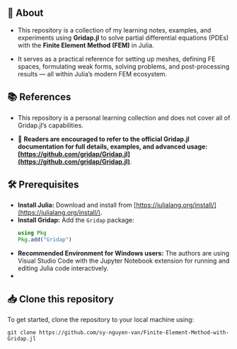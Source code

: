 ## 📖 About

- This repository is a collection of my learning notes, examples, and experiments using **Gridap.jl** to solve partial differential equations (PDEs) with the **Finite Element Method (FEM)** in Julia.

- It serves as a practical reference for setting up meshes, defining FE spaces, formulating weak forms, solving problems, and post-processing results — all within Julia’s modern FEM ecosystem.

## 📚 References

- This repository is a personal learning collection and does not cover all of Gridap.jl’s capabilities.

- 📌 **Readers are encouraged to refer to the official Gridap.jl documentation for full details, examples, and advanced usage: [https://github.com/gridap/Gridap.jl](https://github.com/gridap/Gridap.jl)**.

## 🛠️ Prerequisites
- **Install Julia:** Download and install from [https://julialang.org/install/](https://julialang.org/install/).  
- **Install Gridap:** Add the `Gridap` package:
  ```julia
  using Pkg
  Pkg.add("Gridap")
  ```
- **Recommended Environment for Windows users:**  The authors are using Visual Studio Code with the Jupyter Notebook extension for running and editing Julia code interactively.
- 
## 📥 Clone this repository

To get started, clone the repository to your local machine using:

```
git clone https://github.com/sy-nguyen-van/Finite-Element-Method-with-Gridap.jl
```

